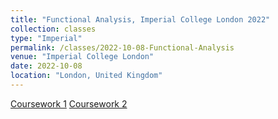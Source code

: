 ```yaml
---
title: "Functional Analysis, Imperial College London 2022"
collection: classes
type: "Imperial"
permalink: /classes/2022-10-08-Functional-Analysis
venue: "Imperial College London"
date: 2022-10-08
location: "London, United Kingdom"
---
```


[Coursework 1](/files/Functional_Analysis_Coursework_1__01862156_.pdf)
[Coursework 2](/files/Functional_Analysis_Coursework_2__01862156_.pdf)
